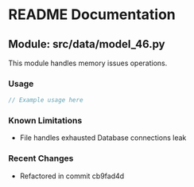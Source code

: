 # README Documentation

## Module: src/data/model_46.py

This module handles memory issues operations.

### Usage

```java
// Example usage here
```

### Known Limitations

- File handles exhausted Database connections leak

### Recent Changes

- Refactored in commit cb9fad4d
